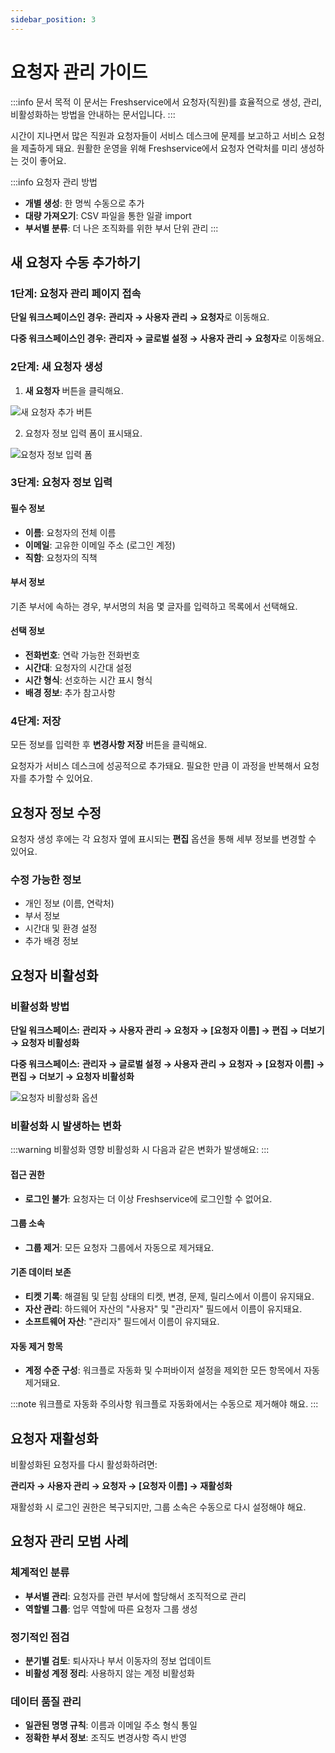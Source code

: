 ```yaml
---
sidebar_position: 3
---
```


# 요청자 관리 가이드

:::info 문서 목적
이 문서는 Freshservice에서 요청자(직원)를 효율적으로 생성, 관리, 비활성화하는 방법을 안내하는 문서입니다.
:::

시간이 지나면서 많은 직원과 요청자들이 서비스 데스크에 문제를 보고하고 서비스 요청을 제출하게 돼요. 원활한 운영을 위해 Freshservice에서 요청자 연락처를 미리 생성하는 것이 좋어요.

:::info 요청자 관리 방법
- **개별 생성**: 한 명씩 수동으로 추가
- **대량 가져오기**: CSV 파일을 통한 일괄 import
- **부서별 분류**: 더 나은 조직화를 위한 부서 단위 관리
:::

## 새 요청자 수동 추가하기

### 1단계: 요청자 관리 페이지 접속

**단일 워크스페이스인 경우:**
**관리자 → 사용자 관리 → 요청자**로 이동해요.

**다중 워크스페이스인 경우:**
**관리자 → 글로벌 설정 → 사용자 관리 → 요청자**로 이동해요.

### 2단계: 새 요청자 생성

1. **새 요청자** 버튼을 클릭해요.

![새 요청자 추가 버튼](https://s3.amazonaws.com/cdn.freshdesk.com/data/helpdesk/attachments/production/50011457805/original/AKjNdvOkbsdwIoYUXOWM24zbyoOvvsrJ0Q.jpeg?1712314302)

2. 요청자 정보 입력 폼이 표시돼요.

![요청자 정보 입력 폼](https://s3.amazonaws.com/cdn.freshdesk.com/data/helpdesk/attachments/production/50007051456/original/ba1rcc_ifTwlUDLBZMenD7i3Oz161gQB9A.png?1669881500)

### 3단계: 요청자 정보 입력

#### 필수 정보
- **이름**: 요청자의 전체 이름
- **이메일**: 고유한 이메일 주소 (로그인 계정)
- **직함**: 요청자의 직책

#### 부서 정보
기존 부서에 속하는 경우, 부서명의 처음 몇 글자를 입력하고 목록에서 선택해요.

#### 선택 정보
- **전화번호**: 연락 가능한 전화번호
- **시간대**: 요청자의 시간대 설정
- **시간 형식**: 선호하는 시간 표시 형식
- **배경 정보**: 추가 참고사항

### 4단계: 저장

모든 정보를 입력한 후 **변경사항 저장** 버튼을 클릭해요.

요청자가 서비스 데스크에 성공적으로 추가돼요. 필요한 만큼 이 과정을 반복해서 요청자를 추가할 수 있어요.

## 요청자 정보 수정

요청자 생성 후에는 각 요청자 옆에 표시되는 **편집** 옵션을 통해 세부 정보를 변경할 수 있어요.

### 수정 가능한 정보
- 개인 정보 (이름, 연락처)
- 부서 정보
- 시간대 및 환경 설정
- 추가 배경 정보

## 요청자 비활성화

### 비활성화 방법

**단일 워크스페이스:**
**관리자 → 사용자 관리 → 요청자 → [요청자 이름] → 편집 → 더보기 → 요청자 비활성화**

**다중 워크스페이스:**
**관리자 → 글로벌 설정 → 사용자 관리 → 요청자 → [요청자 이름] → 편집 → 더보기 → 요청자 비활성화**

![요청자 비활성화 옵션](https://s3.amazonaws.com/cdn.freshdesk.com/data/helpdesk/attachments/production/50001349997/original/FRJLD2xO9l9nMyrJ6UFxKr6AcbGfH89Aeg.png?1593168419)

### 비활성화 시 발생하는 변화

:::warning 비활성화 영향
비활성화 시 다음과 같은 변화가 발생해요:
:::

#### 접근 권한
- **로그인 불가**: 요청자는 더 이상 Freshservice에 로그인할 수 없어요.

#### 그룹 소속
- **그룹 제거**: 모든 요청자 그룹에서 자동으로 제거돼요.

#### 기존 데이터 보존
- **티켓 기록**: 해결됨 및 닫힘 상태의 티켓, 변경, 문제, 릴리스에서 이름이 유지돼요.
- **자산 관리**: 하드웨어 자산의 "사용자" 및 "관리자" 필드에서 이름이 유지돼요.
- **소프트웨어 자산**: "관리자" 필드에서 이름이 유지돼요.

#### 자동 제거 항목
- **계정 수준 구성**: 워크플로 자동화 및 수퍼바이저 설정을 제외한 모든 항목에서 자동 제거돼요.

:::note 워크플로 자동화 주의사항
워크플로 자동화에서는 수동으로 제거해야 해요.
:::

## 요청자 재활성화

비활성화된 요청자를 다시 활성화하려면:

**관리자 → 사용자 관리 → 요청자 → [요청자 이름] → 재활성화**

재활성화 시 로그인 권한은 복구되지만, 그룹 소속은 수동으로 다시 설정해야 해요.

## 요청자 관리 모범 사례

### 체계적인 분류
- **부서별 관리**: 요청자를 관련 부서에 할당해서 조직적으로 관리
- **역할별 그룹**: 업무 역할에 따른 요청자 그룹 생성

### 정기적인 점검
- **분기별 검토**: 퇴사자나 부서 이동자의 정보 업데이트
- **비활성 계정 정리**: 사용하지 않는 계정 비활성화

### 데이터 품질 관리
- **일관된 명명 규칙**: 이름과 이메일 주소 형식 통일
- **정확한 부서 정보**: 조직도 변경사항 즉시 반영

